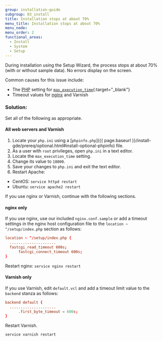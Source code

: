 ```yaml
---
group: installation-guide
subgroup: 03_install
title: Installation stops at about 70%
menu_title: Installation stops at about 70%
menu_node:
menu_order: 2
functional_areas:
  - Install
  - System
  - Setup
---
```


During installation using the Setup Wizard, the process stops at about 70% (with or without sample data). No errors display on the screen.

Common causes for this issue include:

* The [PHP](https://glossary.magento.com/php) setting for [`max_execution_time`](http://php.net/manual/en/info.configuration.php#ini.max-execution-time){:target="_blank"}
* Timeout values for [nginx](https://glossary.magento.com/nginx) and Varnish

### Solution:

Set all of the following as appropriate.

#### All web servers and Varnish

1. Locate your `php.ini` using a [`phpinfo.php`]({{ page.baseurl }}/install-gde/prereq/optional.html#install-optional-phpinfo) file.
2. As a user with `root` privileges, open `php.ini` in a text editor.
3. Locate the `max_execution_time` setting.
4. Change its value to `18000`.
5. Save your changes to `php.ini` and exit the text editor.
6. Restart Apache:

 * CentOS: `service httpd restart`
 * Ubuntu: `service apache2 restart`

 If you use nginx or Varnish, continue with the following sections.

#### nginx only

If you use nginx, use our included `nginx.conf.sample` or add a timeout settings in the nginx host configuration file to the `location ~ ^/setup/index.php` section as follows:

```conf
location ~ ^/setup/index.php {
  .....................
  fastcgi_read_timeout 600s;
      fastcgi_connect_timeout 600s;
}
```

Restart nginx: `service nginx restart`

#### Varnish only

If you use Varnish, edit `default.vcl` and add a timeout limit value to the `backend` stanza as follows:

```conf
backend default {
  .....................
      .first_byte_timeout = 600s;
}
```

Restart Varnish.

```bash
service varnish restart
```
